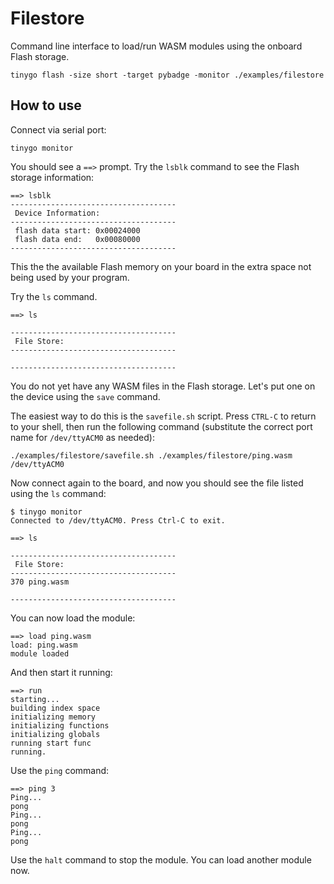 # Filestore

Command line interface to load/run WASM modules using the onboard Flash storage.


```
tinygo flash -size short -target pybadge -monitor ./examples/filestore
```

## How to use

Connect via serial port:

```
tinygo monitor

```

You should see a `==>` prompt. Try the `lsblk` command to see the Flash storage information:

```
==> lsblk                                                   
-------------------------------------                                                                                                             
 Device Information:  
-------------------------------------                                    
 flash data start: 0x00024000
 flash data end:   0x00080000                                            
-------------------------------------
```

This the the available Flash memory on your board in the extra space not being used by your program.

Try the `ls` command.

```
==> ls         
                                    
-------------------------------------                                    
 File Store:  
-------------------------------------
                                    
-------------------------------------
```

You do not yet have any WASM files in the Flash storage. Let's put one on the device using the `save` command.

The easiest way to do this is the `savefile.sh` script. Press `CTRL-C` to return to your shell, then run the following command (substitute the correct port name for `/dev/ttyACM0` as needed):

```
./examples/filestore/savefile.sh ./examples/filestore/ping.wasm /dev/ttyACM0
```

Now connect again to the board, and now you should see the file listed using the `ls` command:

```
$ tinygo monitor
Connected to /dev/ttyACM0. Press Ctrl-C to exit.

==> ls

-------------------------------------
 File Store:  
-------------------------------------
370 ping.wasm

-------------------------------------
```

You can now load the module:

```
==> load ping.wasm
load: ping.wasm
module loaded
```

And then start it running:

```
==> run
starting...
building index space
initializing memory
initializing functions
initializing globals
running start func
running.
```

Use the `ping` command:

```
==> ping 3
Ping...
pong
Ping...
pong
Ping...
pong
```

Use the `halt` command to stop the module. You can load another module now.
